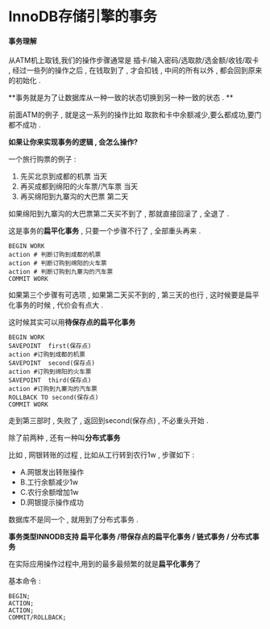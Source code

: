 # InnoDB存储引擎的事务

#### 事务理解

从ATM机上取钱,我们的操作步骤通常是 插卡/输入密码/选取款/选金额/收钱/取卡 , 经过一些列的操作之后 , 在钱取到了 , 才会扣钱 , 中间的所有以外 , 都会回到原来的初始化 .

**事务就是为了让数据库从一种一致的状态切换到另一种一致的状态 . **

前面ATM的例子 , 就是这一系列的操作比如 取款和卡中余额减少,要么都成功,要门都不成功 .

**如果让你来实现事务的逻辑 , 会怎么操作?**

一个旅行购票的例子 :

1. 先买北京到成都的机票 当天
2. 再买成都到绵阳的火车票/汽车票 当天
3. 再买绵阳到九寨沟的大巴票 第二天

如果绵阳到九寨沟的大巴票第二天买不到了 , 那就直接回滚了 , 全退了 .

这是事务的**扁平化事务** , 只要一个步骤不行了 , 全部重头再来 .

```
BEGIN WORK
action # 判断订购到成都的机票
action # 判断订购到绵阳的火车票
action # 判断订购到九寨沟的汽车票
COMMIT WORK
```

如果第三个步骤有可选项 , 如果第二天买不到的 , 第三天的也行 , 这时候要是扁平化事务的时候 , 代价会有点大 .

这时候其实可以用**待保存点的扁平化事务**

```
BEGIN WORK
SAVEPOINT  first(保存点)
action #订购到成都的机票
SAVEPOINT  second(保存点)
action #订购到绵阳的火车票
SAVEPOINT  third(保存点)
action #订购到九寨沟的汽车票
ROLLBACK TO second(保存点)
COMMIT WORK
```

走到第三部时 , 失败了 , 返回到second\(保存点\) , 不必重头开始 .

除了前两种 , 还有一种叫**分布式事务**

比如 , 网银转账的过程 , 比如从工行转到农行1w , 步骤如下 :

* A.网银发出转账操作
* B.工行余额减少1w
* C.农行余额增加1w
* D.网银提示操作成功

数据库不是同一个 , 就用到了分布式事务 .

**事务类型INNODB支持 扁平化事务 /带保存点的扁平化事务 / 链式事务 / 分布式事务**

在实际应用操作过程中,用到的最多最频繁的就是**扁平化事务**了

基本命令 : 

```
BEGIN;
ACTION;
ACTION;
COMMIT/ROLLBACK;
```







